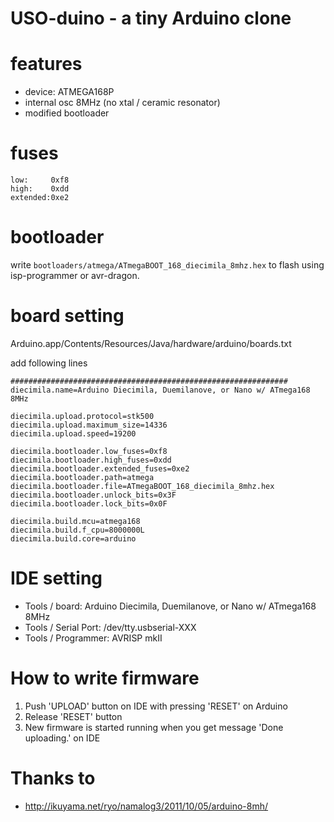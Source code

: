 USO-duino - a tiny Arduino clone
===============

# features

- device: ATMEGA168P
- internal osc 8MHz (no xtal / ceramic resonator)
- modified bootloader

# fuses

    low:     0xf8
    high:    0xdd
    extended:0xe2

# bootloader

write `bootloaders/atmega/ATmegaBOOT_168_diecimila_8mhz.hex` to flash using isp-programmer or avr-dragon.


# board setting

Arduino.app/Contents/Resources/Java/hardware/arduino/boards.txt

add following lines

    ##############################################################
    diecimila.name=Arduino Diecimila, Duemilanove, or Nano w/ ATmega168 8MHz
    
    diecimila.upload.protocol=stk500
    diecimila.upload.maximum_size=14336
    diecimila.upload.speed=19200
    
    diecimila.bootloader.low_fuses=0xf8
    diecimila.bootloader.high_fuses=0xdd
    diecimila.bootloader.extended_fuses=0xe2
    diecimila.bootloader.path=atmega
    diecimila.bootloader.file=ATmegaBOOT_168_diecimila_8mhz.hex
    diecimila.bootloader.unlock_bits=0x3F
    diecimila.bootloader.lock_bits=0x0F
    
    diecimila.build.mcu=atmega168
    diecimila.build.f_cpu=8000000L
    diecimila.build.core=arduino

# IDE setting

- Tools / board: Arduino Diecimila, Duemilanove, or Nano w/ ATmega168 8MHz
- Tools / Serial Port: /dev/tty.usbserial-XXX
- Tools / Programmer: AVRISP mkII

# How to write firmware

1. Push 'UPLOAD' button on IDE with pressing 'RESET' on Arduino
2. Release 'RESET' button
3. New firmware is started running when you get message 'Done uploading.' on IDE

# Thanks to

- http://ikuyama.net/ryo/namalog3/2011/10/05/arduino-8mh/
